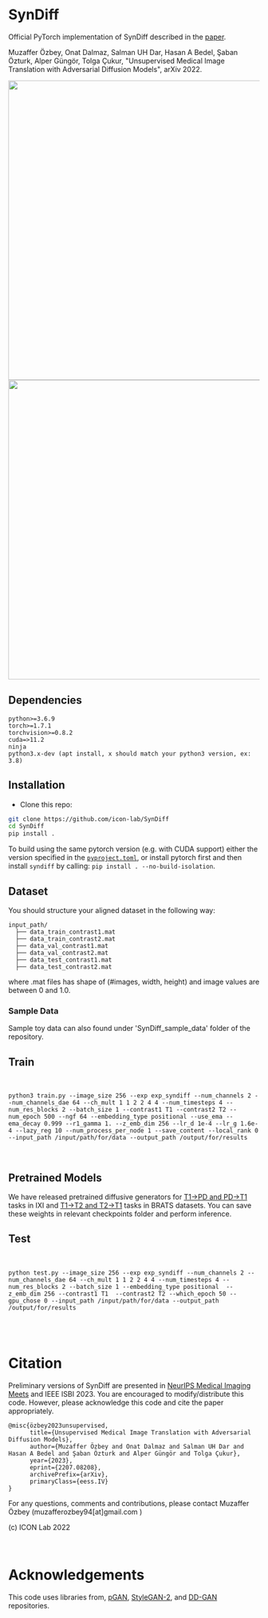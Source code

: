 # SynDiff

Official PyTorch implementation of SynDiff described in the [paper](https://arxiv.org/abs/2207.08208).

Muzaffer Özbey, Onat Dalmaz, Salman UH Dar, Hasan A Bedel, Şaban Özturk, Alper Güngör, Tolga Çukur, "Unsupervised Medical Image Translation with Adversarial Diffusion Models", arXiv 2022.

<img src="./figures/adv_diff.png" width="600px">

<img src="./figures/syndiff.png" width="600px">

## Dependencies

```
python>=3.6.9
torch>=1.7.1
torchvision>=0.8.2
cuda=>11.2
ninja
python3.x-dev (apt install, x should match your python3 version, ex: 3.8)
```

## Installation
- Clone this repo:
```bash
git clone https://github.com/icon-lab/SynDiff
cd SynDiff
pip install .
```

To build using the same pytorch version (e.g. with CUDA support) either the version specified in the [`pyproject.toml`](pyproject.toml), or install pytorch first and then install `syndiff` by calling: `pip install . --no-build-isolation`.

## Dataset
You should structure your aligned dataset in the following way:



```
input_path/
  ├── data_train_contrast1.mat
  ├── data_train_contrast2.mat
  ├── data_val_contrast1.mat
  ├── data_val_contrast2.mat
  ├── data_test_contrast1.mat
  ├── data_test_contrast2.mat
```

where .mat files has shape of (#images, width, height) and image values are between 0 and 1.0. 
### Sample Data
Sample toy data can also found under 'SynDiff_sample_data' folder of the repository. 



## Train

<br />

```
python3 train.py --image_size 256 --exp exp_syndiff --num_channels 2 --num_channels_dae 64 --ch_mult 1 1 2 2 4 4 --num_timesteps 4 --num_res_blocks 2 --batch_size 1 --contrast1 T1 --contrast2 T2 --num_epoch 500 --ngf 64 --embedding_type positional --use_ema --ema_decay 0.999 --r1_gamma 1. --z_emb_dim 256 --lr_d 1e-4 --lr_g 1.6e-4 --lazy_reg 10 --num_process_per_node 1 --save_content --local_rank 0 --input_path /input/path/for/data --output_path /output/for/results
```

<br />

## Pretrained Models
We have released pretrained diffusive generators for [T1->PD and PD->T1](https://drive.google.com/file/d/1Hfvnz29NaTFqPMX6RGaEv4Qnt8HeoxZz/view?usp=sharing) tasks in IXI and [T1->T2 and T2->T1](https://drive.google.com/file/d/1zGzZPVY-Xp2Flc7GicOD7s4taxcjwCsn/view?usp=sharing) tasks in BRATS datasets. You can save these weights in relevant checkpoints folder and perform inference.

## Test

<br />

```
python test.py --image_size 256 --exp exp_syndiff --num_channels 2 --num_channels_dae 64 --ch_mult 1 1 2 2 4 4 --num_timesteps 4 --num_res_blocks 2 --batch_size 1 --embedding_type positional  --z_emb_dim 256 --contrast1 T1  --contrast2 T2 --which_epoch 50 --gpu_chose 0 --input_path /input/path/for/data --output_path /output/for/results
```

<br />
<br />


# Citation
Preliminary versions of SynDiff are presented in [NeurIPS Medical Imaging Meets](https://www.cse.cuhk.edu.hk/~qdou/public/medneurips2022/105.pdf) and IEEE ISBI 2023.
You are encouraged to modify/distribute this code. However, please acknowledge this code and cite the paper appropriately.
```
@misc{özbey2023unsupervised,
      title={Unsupervised Medical Image Translation with Adversarial Diffusion Models}, 
      author={Muzaffer Özbey and Onat Dalmaz and Salman UH Dar and Hasan A Bedel and Şaban Özturk and Alper Güngör and Tolga Çukur},
      year={2023},
      eprint={2207.08208},
      archivePrefix={arXiv},
      primaryClass={eess.IV}
}

```
For any questions, comments and contributions, please contact Muzaffer Özbey (muzafferozbey94[at]gmail.com ) <br />

(c) ICON Lab 2022

<br />

# Acknowledgements

This code uses libraries from, [pGAN](https://github.com/icon-lab/pGAN-cGAN), [StyleGAN-2](https://github.com/NVlabs/stylegan2), and [DD-GAN](https://github.com/NVlabs/denoising-diffusion-gan) repositories.
